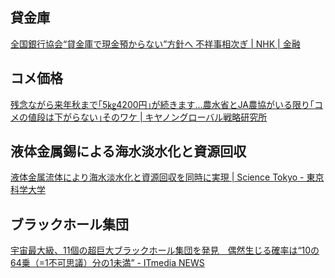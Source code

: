 ## 貸金庫

[全国銀行協会“貸金庫で現金預からない”方針へ 不祥事相次ぎ | NHK | 金融](https://www3.nhk.or.jp/news/html/20250603/k10014824311000.html)

## コメ価格

[残念ながら来年秋まで｢5㎏4200円｣が続きます…農水省とJA農協がいる限り｢コメの値段は下がらない｣そのワケ | キヤノングローバル戦略研究所](https://cigs.canon/article/20250602_8934.html)

## 液体金属錫による海水淡水化と資源回収

[液体金属流体により海水淡水化と資源回収を同時に実現 | Science Tokyo - 東京科学大学](https://www.isct.ac.jp/ja/news/4ibne3akpqqd)

## ブラックホール集団

[宇宙最大級、11個の超巨大ブラックホール集団を発見　偶然生じる確率は“10の64乗（=1不可思議）分の1未満” - ITmedia NEWS](https://www.itmedia.co.jp/news/articles/2506/03/news111.html)
